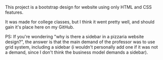 This project is a bootstrap design for website using only HTML and CSS features.

It was made for college classes, but I think it went pretty well, and should gain it's place here on my GitHub.

PS: If you're wondering "why is there a sidebar in a pizzaria website design?", the answer is that the main demand of the professor was to use grid system, including a sidebar (i wouldn't personally add one if it was not a demand, since I don't think the business model demands a sidebar).
